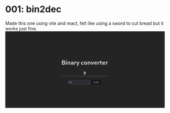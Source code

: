 # 001: bin2dec
Made this one using vite and react, felt like using a sword to cut bread but it works just fine.
![print](print.png)
